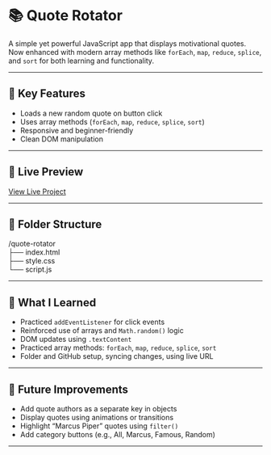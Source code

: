 # 📚 Quote Rotator

A simple yet powerful JavaScript app that displays motivational quotes. Now enhanced with modern array methods like `forEach`, `map`, `reduce`, `splice`, and `sort` for both learning and functionality.

---

## 📌 Key Features

- Loads a new random quote on button click
- Uses array methods (`forEach`, `map`, `reduce`, `splice`, `sort`)
- Responsive and beginner-friendly
- Clean DOM manipulation

---

## 🔗 Live Preview

[View Live Project](https://marcuspiperallen.github.io/quote-rotator/)

---

## 📁 Folder Structure



/quote-rotator  
├── index.html  
├── style.css  
└── script.js


---

## 🙌 What I Learned

- Practiced `addEventListener` for click events
- Reinforced use of arrays and `Math.random()` logic
- DOM updates using `.textContent`
- Practiced array methods: `forEach`, `map`, `reduce`, `splice`, `sort`
- Folder and GitHub setup, syncing changes, using live URL

---

## 📌 Future Improvements

- Add quote authors as a separate key in objects
- Display quotes using animations or transitions
- Highlight “Marcus Piper” quotes using `filter()`
- Add category buttons (e.g., All, Marcus, Famous, Random)

---


